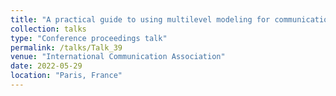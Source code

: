 ```yaml
---
title: "A practical guide to using multilevel modeling for communication assessment: Assessing student growth over tim"
collection: talks
type: "Conference proceedings talk"
permalink: /talks/Talk_39
venue: "International Communication Association"
date: 2022-05-29
location: "Paris, France"
---
```


